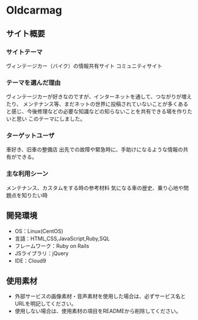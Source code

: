 # Oldcarmag

## サイト概要

### サイトテーマ
ヴィンテージカー（バイク）の情報共有サイト
コミュニティサイト


### テーマを選んだ理由
ヴィンテージカーが好きなのですが、インターネットを通して、つながりが増えたり、
メンテナンス等、まだネットの世界に投稿されていないことが多くあると感じ、今後修理などの必要な知識などの知らないことを共有できる場を作りたいと思い
このテーマにしました。


### ターゲットユーザ
車好き、旧車の整備店
出先での故障や緊急時に、手助けになるような情報の共有ができる。

### 主な利用シーン
メンテナンス、カスタムをする時の参考材料
気になる車の歴史、乗り心地や問題点を知りたい時

## 開発環境
- OS：Linux(CentOS)
- 言語：HTML,CSS,JavaScript,Ruby,SQL
- フレームワーク：Ruby on Rails
- JSライブラリ：jQuery
- IDE：Cloud9

## 使用素材
- 外部サービスの画像素材・音声素材を使用した場合は、必ずサービス名とURLを明記してください。
- 使用しない場合は、使用素材の項目をREADMEから削除してください。
